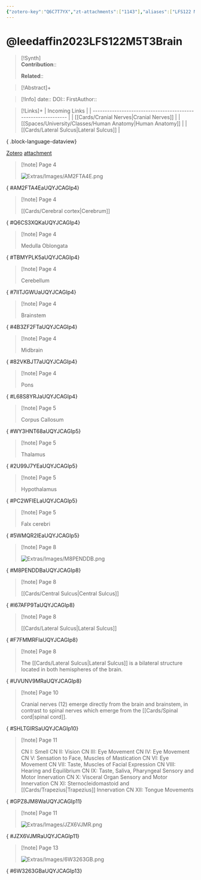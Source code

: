 ```yaml
---
{"zotero-key":"Q6C7T7YX","zt-attachments":["1143"],"aliases":["LFS122 M5T3 Brain and Cranial Nerves"],"citekey":"LFS122M5T3Brain","keywords":["Brain","Cranial Nerves"],"FirstAuthor":"[[Lee Daffin]]","tags":["source/video","Uni/LFS122"],"dg-publish":true,"permalink":"/sources/video/leedaffin2023-lfs-122-m5-t3-brain/","dgPassFrontmatter":true}
---
```


# @leedaffin2023LFS122M5T3Brain

>[!Synth]  
>**Contribution**::  
>  
>**Related**:: 
>  

> [!Abstract]+
> 

> [!Info]
> date:: 
> DOI:: 
> FirstAuthor:: 

> [!Links]+
>  | Incoming Links                                                |
> | ------------------------------------------------------------- |
> | [[Cards/Cranial Nerves\|Cranial Nerves]]                   |
> | [[Spaces/University/Classes/Human Anatomy\|Human Anatomy]] |
> | [[Cards/Lateral Sulcus\|Lateral Sulcus]]                   |
> 
{ .block-language-dataview}


[Zotero](zotero://select/library/items/Q6C7T7YX) [attachment](<file:///Users/nathanmaxwell/Zotero/storage/UQYJCAGI/Brain%20and%20Cranial%20Nerves.pdf>)

> [!note] Page 4
> 
> ![Extras/Images/AM2FTA4E.png](/img/user/Extras/Images/AM2FTA4E.png)
>
{ #AM2FTA4EaUQYJCAGIp4}


> [!note] Page 4
> 
> [[Cards/Cerebral cortex\|Cerebrum]]
>
{ #Q6CS3XQKaUQYJCAGIp4}


> [!note] Page 4
> 
> Medulla Oblongata
>
{ #TBMYPLK5aUQYJCAGIp4}


> [!note] Page 4
> 
> Cerebellum
>
{ #7IITJGWUaUQYJCAGIp4}


> [!note] Page 4
> 
> Brainstem
>
{ #4B3ZF2FTaUQYJCAGIp4}


> [!note] Page 4
> 
> Midbrain
>
{ #82VKBJT7aUQYJCAGIp4}


> [!note] Page 4
> 
> Pons
>
{ #L68S8YRJaUQYJCAGIp4}


> [!note] Page 5
> 
> Corpus Callosum
>
{ #WY3HNT68aUQYJCAGIp5}


> [!note] Page 5
> 
> Thalamus
>
{ #2U99J7YEaUQYJCAGIp5}


> [!note] Page 5
> 
> Hypothalamus
>
{ #PC2WFIELaUQYJCAGIp5}


> [!note] Page 5
> 
> Falx cerebri
>
{ #5WMQR2IEaUQYJCAGIp5}


> [!note] Page 8
> 
> ![Extras/Images/M8PENDDB.png](/img/user/Extras/Images/M8PENDDB.png)
>
{ #M8PENDDBaUQYJCAGIp8}


> [!note] Page 8
> 
> [[Cards/Central Sulcus\|Central Sulcus]]
>
{ #I67AFP9TaUQYJCAGIp8}


> [!note] Page 8
> 
> [[Cards/Lateral Sulcus\|Lateral Sulcus]]
>
{ #F7FMMRFIaUQYJCAGIp8}


> [!note] Page 8
> 
> The [[Cards/Lateral Sulcus\|Lateral Sulcus]] is a bilateral structure located in both hemispheres of the brain.
>
{ #UVUNV9MRaUQYJCAGIp8}


> [!note] Page 10
> 
> Cranial nerves (12) emerge directly from the brain and brainstem, in contrast to spinal nerves which emerge from the [[Cards/Spinal cord\|spinal cord]].
>
{ #SHLTGIRSaUQYJCAGIp10}


> [!note] Page 11
> 
> CN I: Smell CN II: Vision CN III: Eye Movement CN IV: Eye Movement CN V: Sensation to Face, Muscles of Mastication CN VI: Eye Movement CN VII: Taste, Muscles of Facial Expression CN VIII: Hearing and Equilibrium CN IX: Taste, Saliva, Pharyngeal Sensory and Motor Innervation CN X: Visceral Organ Sensory and Motor Innervation CN XI: Sternocleidomastoid and [[Cards/Trapezius\|Trapezius]] Innervation CN XII: Tongue Movements
>
{ #GPZ8JM8WaUQYJCAGIp11}


> [!note] Page 11
> 
> ![Extras/Images/JZX6VJMR.png](/img/user/Extras/Images/JZX6VJMR.png)
>
{ #JZX6VJMRaUQYJCAGIp11}


> [!note] Page 13
> 
> ![Extras/Images/6W3263GB.png](/img/user/Extras/Images/6W3263GB.png)
>
{ #6W3263GBaUQYJCAGIp13}

